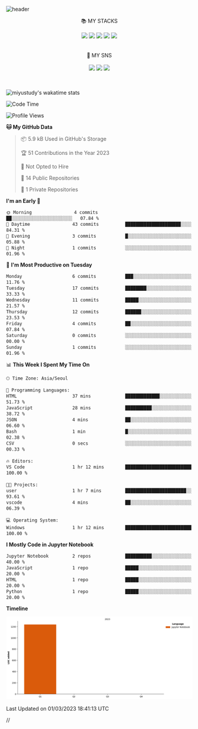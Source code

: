 

![header](https://capsule-render.vercel.app/api?type=Waving&color=timeGradient&height=400&section=header&text=miyu!&fontSize=90)



<div align="center"> 📚 MY STACKS </br>
</br> 
<img src="https://img.shields.io/badge/html5-E34F26?style=for-the-badge&logo=html5&logoColor=white">
<img src="https://img.shields.io/badge/css-1572B6?style=for-the-badge&logo=css3&logoColor=white">
<img src="https://img.shields.io/badge/javascript-F7DF1E?style=for-the-badge&logo=javascript&logoColor=black">
<img src="https://img.shields.io/badge/jquery-0769AD?style=for-the-badge&logo=jquery&logoColor=white">
<img src="https://img.shields.io/badge/react-61DAFB?style=for-the-badge&logo=react&logoColor=black">
</div>


</br>
</br>

<div align = "center"> 🍰 MY SNS </br>
</br>
<img src="https://img.shields.io/badge/twitter-1DA1F2?style=for-the-badge&logo=Twitter&logoColor=white"/>
<img src="https://img.shields.io/badge/Discord-5865F2?style=for-the-badge&logo=Discord&logoColor=white"/>
<img src="https://img.shields.io/badge/Instagram-E4405F?style=for-the-badge&logo=Instagram&logoColor=white"/>
</div> 

</br>
</br>



![miyustudy's wakatime stats](https://github-readme-stats.vercel.app/api/wakatime?username=miyustudy&stats=last_7_days
)


<!--START_SECTION:waka-->
![Code Time](http://img.shields.io/badge/Code%20Time-1%20hr%2053%20mins-blue)

![Profile Views](http://img.shields.io/badge/Profile%20Views-197-blue)

**🐱 My GitHub Data** 

> 📦 5.9 kB Used in GitHub's Storage 
 > 
> 🏆 51 Contributions in the Year 2023
 > 
> 🚫 Not Opted to Hire
 > 
> 📜 14 Public Repositories 
 > 
> 🔑 1 Private Repositories 
 > 
**I'm an Early 🐤** 

```text
🌞 Morning                4 commits           ██░░░░░░░░░░░░░░░░░░░░░░░   07.84 % 
🌆 Daytime                43 commits          █████████████████████░░░░   84.31 % 
🌃 Evening                3 commits           █░░░░░░░░░░░░░░░░░░░░░░░░   05.88 % 
🌙 Night                  1 commits           ░░░░░░░░░░░░░░░░░░░░░░░░░   01.96 % 
```
📅 **I'm Most Productive on Tuesday** 

```text
Monday                   6 commits           ███░░░░░░░░░░░░░░░░░░░░░░   11.76 % 
Tuesday                  17 commits          ████████░░░░░░░░░░░░░░░░░   33.33 % 
Wednesday                11 commits          █████░░░░░░░░░░░░░░░░░░░░   21.57 % 
Thursday                 12 commits          ██████░░░░░░░░░░░░░░░░░░░   23.53 % 
Friday                   4 commits           ██░░░░░░░░░░░░░░░░░░░░░░░   07.84 % 
Saturday                 0 commits           ░░░░░░░░░░░░░░░░░░░░░░░░░   00.00 % 
Sunday                   1 commits           ░░░░░░░░░░░░░░░░░░░░░░░░░   01.96 % 
```


📊 **This Week I Spent My Time On** 

```text
🕑︎ Time Zone: Asia/Seoul

💬 Programming Languages: 
HTML                     37 mins             █████████████░░░░░░░░░░░░   51.73 % 
JavaScript               28 mins             ██████████░░░░░░░░░░░░░░░   38.72 % 
JSON                     4 mins              ██░░░░░░░░░░░░░░░░░░░░░░░   06.60 % 
Bash                     1 min               █░░░░░░░░░░░░░░░░░░░░░░░░   02.38 % 
CSV                      0 secs              ░░░░░░░░░░░░░░░░░░░░░░░░░   00.33 % 

🔥 Editors: 
VS Code                  1 hr 12 mins        █████████████████████████   100.00 % 

🐱‍💻 Projects: 
user                     1 hr 7 mins         ███████████████████████░░   93.61 % 
vscode                   4 mins              ██░░░░░░░░░░░░░░░░░░░░░░░   06.39 % 

💻 Operating System: 
Windows                  1 hr 12 mins        █████████████████████████   100.00 % 
```

**I Mostly Code in Jupyter Notebook** 

```text
Jupyter Notebook         2 repos             ██████████░░░░░░░░░░░░░░░   40.00 % 
JavaScript               1 repo              █████░░░░░░░░░░░░░░░░░░░░   20.00 % 
HTML                     1 repo              █████░░░░░░░░░░░░░░░░░░░░   20.00 % 
Python                   1 repo              █████░░░░░░░░░░░░░░░░░░░░   20.00 % 
```



**Timeline**

![Lines of Code chart](https://raw.githubusercontent.com/miyustudy/miyustudy/main/assets/bar_graph.png)


 Last Updated on 01/03/2023 18:41:13 UTC
<!--END_SECTION:waka-->


//
